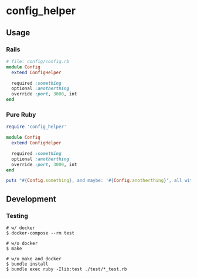 # config_helper

## Usage

### Rails

```ruby
# file: config/config.rb
module Config
  extend ConfigHelper

  required :something
  optional :anotherthing
  override :port, 3000, int
end
```

### Pure Ruby

```ruby
require 'config_helper'

module Config
  extend ConfigHelper

  required :something
  optional :anotherthing
  override :port, 3000, int
end

puts "#{Config.something}, and maybe: '#{Config.anotherthing}', all with #{Config.port}"
```

## Development

### Testing

```
# w/ docker
$ docker-compose --rm test

# w/o docker
$ make

# w/o make and docker
$ bundle install
$ bundle exec ruby -Ilib:test ./test/*_test.rb
```

